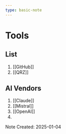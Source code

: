 ```yaml
---
type: basic-note
---
```


# Tools

## List

1. [[GitHub]]
2. [[QRZ]]

## AI Vendors

1. [[Claude]]
2. [[Mistral]]
3. [[OpenAI]]
4. 

Note Created: 2025-01-04
